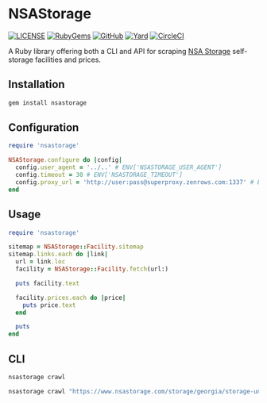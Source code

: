# NSAStorage

[![LICENSE](https://img.shields.io/badge/license-MIT-blue.svg)](https://github.com/ksylvest/nsastorage/blob/main/LICENSE)
[![RubyGems](https://img.shields.io/gem/v/nsastorage)](https://rubygems.org/gems/nsastorage)
[![GitHub](https://img.shields.io/badge/github-repo-blue.svg)](https://github.com/ksylvest/nsastorage)
[![Yard](https://img.shields.io/badge/docs-site-blue.svg)](https://nsastorage.ksylvest.com)
[![CircleCI](https://img.shields.io/circleci/build/github/ksylvest/nsastorage)](https://circleci.com/gh/ksylvest/nsastorage)

A Ruby library offering both a CLI and API for scraping [NSA Storage](https://www.nsastorage.com/) self-storage facilities and prices.

## Installation

```bash
gem install nsastorage
```

## Configuration

```ruby
require 'nsastorage'

NSAStorage.configure do |config|
  config.user_agent = '../..' # ENV['NSASTORAGE_USER_AGENT']
  config.timeout = 30 # ENV['NSASTORAGE_TIMEOUT']
  config.proxy_url = 'http://user:pass@superproxy.zenrows.com:1337' # ENV['NSASTORAGE_PROXY_URL']
end
```

## Usage

```ruby
require 'nsastorage'

sitemap = NSAStorage::Facility.sitemap
sitemap.links.each do |link|
  url = link.loc
  facility = NSAStorage::Facility.fetch(url:)

  puts facility.text

  facility.prices.each do |price|
    puts price.text
  end

  puts
end
```

## CLI

```bash
nsastorage crawl
```

```bash
nsastorage crawl "https://www.nsastorage.com/storage/georgia/storage-units-norcross/1-Western-Hills-Ct-2"
```
